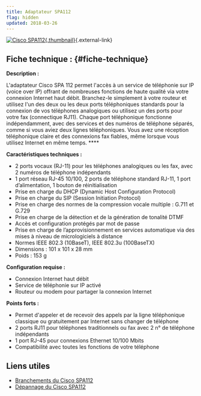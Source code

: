 ```yaml
---
title: Adaptateur SPA112
flag: hidden
updated: 2018-03-26
---
```


[![Cisco SPA112](images/spa112-main.jpg){.thumbnail}](telephonie-telephones-cisco-spa-112.){.external-link}

## Fiche technique : {#fiche-technique}

**Description :**

L'adaptateur Cisco SPA 112 permet l'accès à un service de téléphonie sur IP (voice over IP) offrant de nombreuses fonctions de haute qualité via votre connexion Internet haut débit. Branchez-le simplement à votre routeur et utilisez l'un des deux ou les deux ports téléphoniques standards pour la connexion de vos téléphones analogiques ou utilisez un des ports pour votre fax (connectique RJ11). Chaque port téléphonique fonctionne indépendamment, avec des services et des numéros de téléphone séparés, comme si vous aviez deux lignes téléphoniques. Vous avez une réception téléphonique claire et des connexions fax fiables, même lorsque vous utilisez Internet en même temps. ****

**Caractéristiques techniques :**

-   2 ports vocaux (RJ-11) pour les téléphones analogiques ou les fax, avec 2 numéros de téléphone indépendants
-   1 port réseau RJ-45 10/100, 2 ports de téléphone standard RJ-11, 1 port d’alimentation, 1 bouton de réinitialisation
-   Prise en charge du DHCP (Dynamic Host Configuration Protocol)
-   Prise en charge du SIP (Session Initiation Protocol)
-   Prise en charge des normes de la compression vocale multiple : G.711 et G.729
-   Prise en charge de la détection et de la génération de tonalité DTMF
-   Accès et configuration protégés par mot de passe
-   Prise en charge de l’approvisionnement en services automatique via des mises à niveau de micrologiciels à distance
-   Normes IEEE 802.3 (10BaseT), IEEE 802.3u (100BaseTX)
-   Dimensions : 101 x 101 x 28 mm
-   Poids : 153 g

**Configuration requise :**

-   Connexion Internet haut débit
-   Service de téléphonie sur IP activé
-   Routeur ou modem pour partager la connexion Internet

**Points forts :**

-   Permet d'appeler et de recevoir des appels par la ligne téléphonique classique ou gratuitement par Internet sans changer de téléphone
-   2 ports RJ11 pour téléphones traditionnels ou fax avec 2 n° de téléphone indépendants
-   1 port RJ-45 pour connexions Ethernet 10/100 Mbits
-   Compatibilité avec toutes les fonctions de votre téléphone

## Liens utiles

- [Branchements du Cisco SPA112](branchements_spa1121.)
- [Dépannage du Cisco SPA112](depannage_spa1121.)